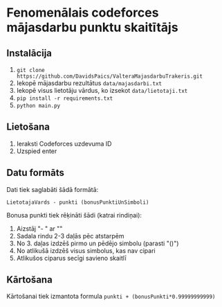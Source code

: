 # Fenomenālais codeforces mājasdarbu punktu skaitītājs

## Instalācija

1.  `git clone https://github.com/DavidsPaics/ValteraMajasdarbuTrakeris.git`
2.  Iekopē mājasdarbu rezultātus `data/majasdarbi.txt`
3.  Iekopē visus lietotāju vārdus, ko izsekot `data/lietotaji.txt`
4.  `pip install -r requirements.txt`
5.  `python main.py`

## Lietošana

1. Ieraksti Codeforces uzdevuma ID
2. Uzspied enter

## Datu formāts

Dati tiek saglabāti šādā formātā:

```
LietotajaVards - punkti (bonusPunktiUnSimboli)
```

Bonusa punkti tiek rēķināti šādi (katrai rindiņai):

1.  Aizstāj "- " ar ""
2.  Sadala rindu 2-3 daļās pēc atstarpēm
3.  No 3. daļas izdzēš pirmo un pēdējo simbolu (parasti "()")
4.  No atlikušā izdzēš visus simbolus, kas nav cipari
5.  Atlikušos ciparus secīgi savieno skaitlī

## Kārtošana

Kārtošanai tiek izmantota formula `punkti + (bonusPunkti*0.99999999999)`
